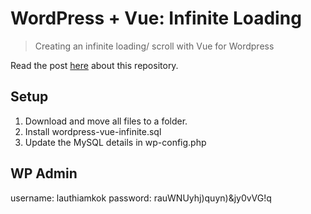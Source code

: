 # WordPress + Vue: Infinite Loading

> Creating an infinite loading/ scroll with Vue for Wordpress

Read the post [here](https://www.codementor.io/lautiamkok/creating-an-infinite-scroll-with-vue-for-wordpress-nted2pd8j?published=1) about this repository.

## Setup

1. Download and move all files to a folder.
2. Install wordpress-vue-infinite.sql
3. Update the MySQL details in wp-config.php

## WP Admin

username: lauthiamkok
password: rauWNUyhj)quyn)&jy0vVG!q
